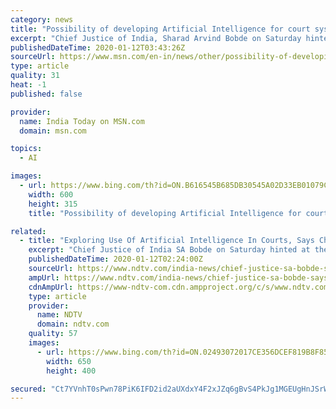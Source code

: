 ```yaml
---
category: news
title: "Possibility of developing Artificial Intelligence for court system, says CJI Bobde"
excerpt: "Chief Justice of India, Sharad Arvind Bobde on Saturday hinted at the possibility of Artificial Intelligence being developed for the court system while making it clear that it will never replace human discretion."
publishedDateTime: 2020-01-12T03:43:26Z
sourceUrl: https://www.msn.com/en-in/news/other/possibility-of-developing-artificial-intelligence-for-court-system-says-cji-bobde/ar-BBYRIFh
type: article
quality: 31
heat: -1
published: false

provider:
  name: India Today on MSN.com
  domain: msn.com

topics:
  - AI

images:
  - url: https://www.bing.com/th?id=ON.B616545B685DB30545A02D33EB01079C
    width: 600
    height: 315
    title: "Possibility of developing Artificial Intelligence for court system, says CJI Bobde"

related:
  - title: "Exploring Use Of Artificial Intelligence In Courts, Says Chief Justice"
    excerpt: "Chief Justice of India SA Bobde on Saturday hinted at the possibility of Artificial Intelligence being developed for the courts while making it clear that it will never replace human discretion. Speaking at an event in Bengaluru, Justice Bobde said, \"We have a possibility of developing Artificial Intelligence for the court system. Only for the ..."
    publishedDateTime: 2020-01-12T02:24:00Z
    sourceUrl: https://www.ndtv.com/india-news/chief-justice-sa-bobde-says-exploring-use-of-artificial-intelligence-in-courts-2162651
    ampUrl: https://www.ndtv.com/india-news/chief-justice-sa-bobde-says-exploring-use-of-artificial-intelligence-in-courts-2162651?amp=1&akamai-rum=off
    cdnAmpUrl: https://www-ndtv-com.cdn.ampproject.org/c/s/www.ndtv.com/india-news/chief-justice-sa-bobde-says-exploring-use-of-artificial-intelligence-in-courts-2162651?amp=1&akamai-rum=off
    type: article
    provider:
      name: NDTV
      domain: ndtv.com
    quality: 57
    images:
      - url: https://www.bing.com/th?id=ON.02493072017CE356DCEF819B8F8580E7
        width: 650
        height: 400

secured: "Ct7YVnhT0sPwn78PiK6IFD2id2aUXdxY4F2xJZq6gBvS4PkJg1MGEUgHnJSrWHOyaFj/w9PVZq1YndwtVa9zZnsbJU70yW0cwbpnIeVZqT0ndKSls7X5+rihZQmPeVkcFMtbrRZwFAEZQd/lgFXF3C6uCx9r1PgK/nx3bUEIJwAcaYcpW4yvtCjI2GYs+IAa/b/6fCrtQqYgiglm6mO2yQgHp/CfOXC+iQ2Thk5SnXCfZk/Jtn5NBozZUlgo/WxH8Ke6oqtUIMWN1KMk3kEeSA==;hjhA27yIDOAW0Tz5za2Heg=="
---
```


